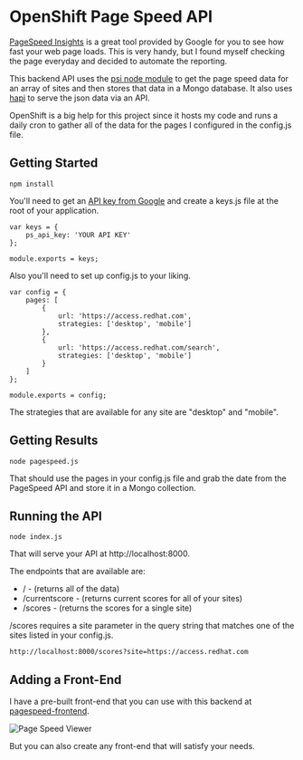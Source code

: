 # OpenShift Page Speed API

[PageSpeed Insights](https://developers.google.com/speed/pagespeed/insights/) is a great tool provided by Google for you to see how fast your web page loads. This is very handy, but I found myself checking the page everyday and decided to automate the reporting.

This backend API uses the [psi node module](https://github.com/addyosmani/psi) to get the page speed data for an array of sites and then stores that data in a Mongo database. It also uses [hapi](http://hapijs.com/) to serve the json data via an API.

OpenShift is a big help for this project since it hosts my code and runs a daily cron to gather all of the data for the pages I configured in the config.js file.

## Getting Started
    npm install

 You'll need to get an [API key from Google](https://developers.google.com/speed/docs/insights/v1/getting_started?hl=en) and create a keys.js file at the root of your application.

    var keys = {
        ps_api_key: 'YOUR API KEY'
    };

    module.exports = keys;

Also you'll need to set up config.js to your liking.

    var config = {
        pages: [
            {
                url: 'https://access.redhat.com',
                strategies: ['desktop', 'mobile']
            },
            {
                url: 'https://access.redhat.com/search',
                strategies: ['desktop', 'mobile']
            }
        ]
    };

    module.exports = config;

The strategies that are available for any site are "desktop" and "mobile".

## Getting Results
    node pagespeed.js

That should use the pages in your config.js file and grab the date from the PageSpeed API and store it in a Mongo collection.

## Running the API
    node index.js

That will serve your API at http://localhost:8000.

The endpoints that are available are:
* / - (returns all of the data)
* /currentscore - (returns current scores for all of your sites)
* /scores - (returns the scores for a single site)

/scores requires a site parameter in the query string that matches one of the sites listed in your config.js.

    http://localhost:8000/scores?site=https://access.redhat.com

## Adding a Front-End
I have a pre-built front-end that you can use with this backend at [pagespeed-frontend](https://github.com/kylebuch8/pagespeed-frontend).

![Page Speed Viewer](https://cloud.githubusercontent.com/assets/330256/11816907/90674ff4-a320-11e5-8668-25914f0320f2.png)

But you can also create any front-end that will satisfy your needs.
